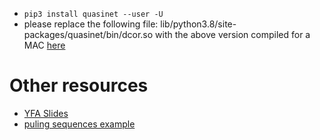 + `pip3 install quasinet --user -U`
+ please replace the following file:
lib/python3.8/site-packages/quasinet/bin/dcor.so
with the above version compiled for a MAC [here]( /uploads/dcor.so)

# Other resources

+ [YFA Slides]( /uploads/Slides_CHATTOPADHYAY_YFA2020.pdf)
+ [puling sequences example]( /uploads/Slides_CHATTOPADHYAY_YFA2020.pdf)